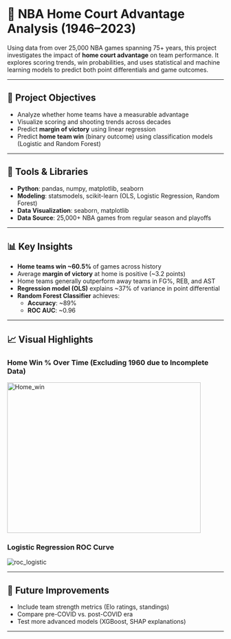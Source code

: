 # 🏀 NBA Home Court Advantage Analysis (1946–2023)

Using data from over 25,000 NBA games spanning 75+ years, this project investigates the impact of **home court advantage** on team performance. It explores scoring trends, win probabilities, and uses statistical and machine learning models to predict both point differentials and game outcomes.

---

## 📌 Project Objectives

- Analyze whether home teams have a measurable advantage
- Visualize scoring and shooting trends across decades
- Predict **margin of victory** using linear regression
- Predict **home team win** (binary outcome) using classification models (Logistic and Random Forest)

---

## 🧰 Tools & Libraries

- **Python**: pandas, numpy, matplotlib, seaborn
- **Modeling**: statsmodels, scikit-learn (OLS, Logistic Regression, Random Forest)
- **Data Visualization**: seaborn, matplotlib
- **Data Source**: 25,000+ NBA games from regular season and playoffs


---

## 📊 Key Insights

- **Home teams win ~60.5%** of games across history
- Average **margin of victory** at home is positive (~3.2 points)
- Home teams generally outperform away teams in FG%, REB, and AST
- **Regression model (OLS)** explains ~37% of variance in point differential  
- **Random Forest Classifier** achieves:
  - **Accuracy**: ~89%
  - **ROC AUC**: ~0.96

---

## 📈 Visual Highlights

### Home Win % Over Time (Excluding 1960 due to Incomplete Data)
<img width="450" height="350" alt="Home_win" src="https://github.com/user-attachments/assets/dbf8d721-d8d9-4e70-995a-c553e6e44a34" />

### Logistic Regression ROC Curve
![roc_logistic](outputs/roc_curve_logistic.png)

---

## 📌 Future Improvements

- Include team strength metrics (Elo ratings, standings)
- Compare pre-COVID vs. post-COVID era
- Test more advanced models (XGBoost, SHAP explanations)

---
